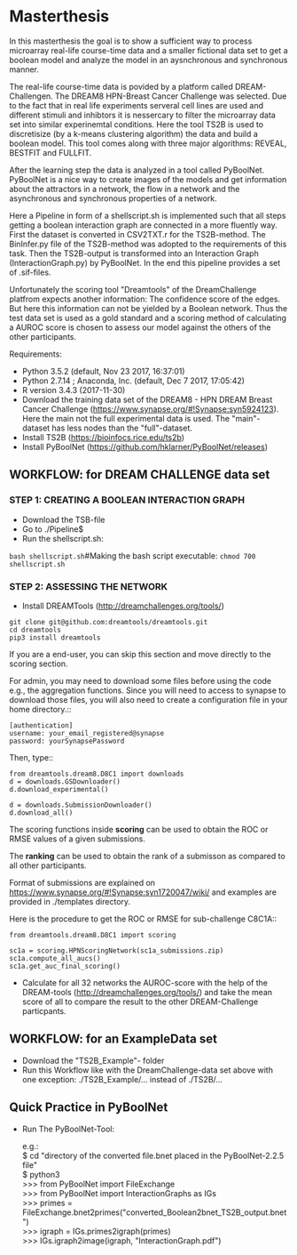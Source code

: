 # Masterthesis #

In this masterthesis the goal is to show a sufficient way to process microarray real-life course-time data and a smaller fictional data set to get a boolean model and analyze the model in an aysnchronous and synchronous manner.

The real-life course-time data is povided by a platform called DREAM-Challengen. The DREAM8 HPN-Breast Cancer Challenge was selected. Due to the fact that in real life experiments serveral cell lines are used and different stimuli and inhibtors it is nessercary to filter the microarray data set into similar experinemtal conditions. 
Here the tool TS2B is used to discretisize (by a k-means clustering algorithm) the data and build a boolean model. This tool comes along with three major algorithms: REVEAL, BESTFIT and FULLFIT.

After the learning step the data is analyzed in a tool called PyBoolNet. PyBoolNet is a nice way to create images of the models and get information about the attractors in a network, the flow in a network and the asynchronous and synchronous properties of a network.

Here a Pipeline in form of a shellscript.sh is implemented such that all steps getting a boolean interaction graph are connected in a more fluently way. First the dataset is converted in CSV2TXT.r for the TS2B-method. The BinInfer.py file of the TS2B-method was adopted to the requirements of this task. Then the TS2B-output is transformed into an Interaction Graph (InteractionGraph.py) by PyBoolNet. In the end this pipeline provides a set of .sif-files.

Unfortunately the scoring tool "Dreamtools" of the DreamChallenge platfrom expects another information: The confidence score of the edges. But here this information can not be yielded by a Boolean network. Thus the test data set is used as a gold standard and a scoring method of calculating a AUROC score is chosen to assess our model against the others of the other participants.

Requirements:

- Python 3.5.2 (default, Nov 23 2017, 16:37:01)
- Python 2.7.14 ; Anaconda, Inc. (default, Dec  7 2017, 17:05:42)
- R version 3.4.3 (2017-11-30)
- Download the training data set of the DREAM8 - HPN DREAM Breast Cancer Challenge (https://www.synapse.org/#!Synapse:syn5924123).      Here the main not the full experimental data is used. The "main"- dataset has less nodes than the "full"-dataset.
- Install TS2B (https://bioinfocs.rice.edu/ts2b)
- Install PyBoolNet (https://github.com/hklarner/PyBoolNet/releases)

## WORKFLOW: for DREAM CHALLENGE data set ##

### STEP 1: CREATING A BOOLEAN INTERACTION GRAPH ###

- Download the TSB-file
- Go to ./Pipeline$
- Run the shellscript.sh:

```bash shellscript.sh```#Making the bash script executable: ```chmod 700 shellscript.sh```

### STEP 2: ASSESSING THE NETWORK ###

- Install DREAMTools (http://dreamchallenges.org/tools/)  

```git clone git@github.com:dreamtools/dreamtools.git```    
```cd dreamtools```                                
```pip3 install dreamtools```    

If you are a end-user, you can skip this section and move directly to the scoring section.

For admin, you may need to download some files before using the code e.g., the
aggregation functions. Since you will need to access to synapse to download
those files, you will also need to create a configuration file in your home directory.::

```[authentication]```   
```username: your_email_registered@synapse```    
```password: yourSynapsePassword```    

Then, type::

```from dreamtools.dream8.D8C1 import downloads```  
```d = downloads.GSDownloader()```  
```d.download_experimental()```  

```d = downloads.SubmissionDownloader()```  
```d.download_all()```  

The scoring functions inside **scoring** can be used to obtain the ROC or RMSE
values of a given submissions.

The **ranking** can be used to obtain the rank of a submisson as compared to all other participants.

Format of submissions are explained on https://www.synapse.org/#!Synapse:syn1720047/wiki/
and examples are provided in ./templates directory.

Here is the procedure to get the ROC or RMSE for sub-challenge C8C1A::

```from dreamtools.dream8.D8C1 import scoring```  

```sc1a = scoring.HPNScoringNetwork(sc1a_submissions.zip)```  
```sc1a.compute_all_aucs()```  
```sc1a.get_auc_final_scoring()```  

- Calculate for all 32 networks the AUROC-score with the help of the DREAM-tools (http://dreamchallenges.org/tools/) and take the mean score of all to compare the result to the other DREAM-Challenge particpants.  


## WORKFLOW: for an ExampleData set ##

- Download the "TS2B_Example"- folder 
- Run this Workflow like with the DreamChallenge-data set above with one exception: ./TS2B_Example/... instead of ./TS2B/...

## Quick Practice in PyBoolNet ##

- Run The PyBoolNet-Tool:
 
   e.g.:<br/> 
         $ cd \"directory of the converted file.bnet placed in the PyBoolNet-2.2.5 file\"<br/>
         $ python3<br/> 
       >>> from PyBoolNet import FileExchange<br/> 
       >>> from PyBoolNet import InteractionGraphs as IGs<br/> 
       >>> primes = FileExchange.bnet2primes(\"converted_Boolean2bnet_TS2B_output.bnet\")<br/> 
       >>> igraph = IGs.primes2igraph(primes)<br/> 
       >>> IGs.igraph2image(igraph, \"InteractionGraph.pdf\")<br/> 
       

